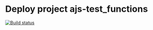 # Deploy project ajs-test_functions

[![Build status](https://ci.appveyor.com/api/projects/status/7x9rav5s2llna1jw?svg=true)](https://ci.appveyor.com/project/berson969/ajs-test-functions)
